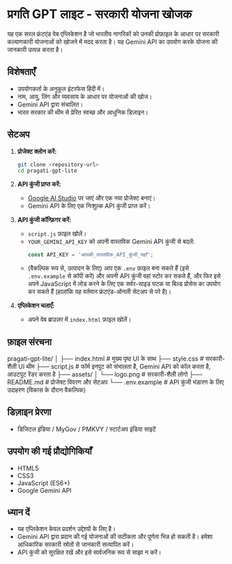# प्रगति GPT लाइट - सरकारी योजना खोजक

यह एक सरल फ्रंटएंड वेब एप्लिकेशन है जो भारतीय नागरिकों को उनकी प्रोफ़ाइल के आधार पर सरकारी कल्याणकारी योजनाओं को खोजने में मदद करता है। यह Gemini API का उपयोग करके योजना की जानकारी उत्पन्न करता है।

## विशेषताएँ

-   उपयोगकर्ता के अनुकूल इंटरफेस हिंदी में।
-   नाम, आयु, लिंग और व्यवसाय के आधार पर योजनाओं की खोज।
-   Gemini API द्वारा संचालित।
-   भारत सरकार की थीम से प्रेरित स्वच्छ और आधुनिक डिज़ाइन।

## सेटअप

1.  **प्रोजेक्ट क्लोन करें:**
    ```bash
    git clone <repository-url>
    cd pragati-gpt-lite
    ```

2.  **API कुंजी प्राप्त करें:**
    -   [Google AI Studio](https://aistudio.google.com/) पर जाएं और एक नया प्रोजेक्ट बनाएं।
    -   Gemini API के लिए एक निःशुल्क API कुंजी प्राप्त करें।

3.  **API कुंजी कॉन्फ़िगर करें:**
    -   `script.js` फ़ाइल खोलें।
    -   `YOUR_GEMINI_API_KEY` को अपनी वास्तविक Gemini API कुंजी से बदलें:
        ```javascript
        const API_KEY = 'आपकी_वास्तविक_API_कुंजी_यहाँ';
        ```
    -   (वैकल्पिक रूप से, उत्पादन के लिए) आप एक `.env` फ़ाइल बना सकते हैं (इसे `.env.example` से कॉपी करें) और अपनी API कुंजी वहां स्टोर कर सकते हैं, और फिर इसे अपने JavaScript में लोड करने के लिए एक सर्वर-साइड घटक या बिल्ड प्रोसेस का उपयोग कर सकते हैं (हालांकि यह वर्तमान फ्रंटएंड-ओनली सेटअप से परे है)।

4.  **एप्लिकेशन चलाएँ:**
    -   अपने वेब ब्राउज़र में `index.html` फ़ाइल खोलें।

## फ़ाइल संरचना 
pragati-gpt-lite/
│
├── index.html # मुख्य पृष्ठ UI के साथ
├── style.css # सरकारी-शैली UI थीम
├── script.js # फॉर्म इनपुट को संभालता है, Gemini API को कॉल करता है, आउटपुट रेंडर करता है
├── assets/
│ └── logo.png # सरकारी-शैली लोगो
├── README.md # प्रोजेक्ट विवरण और सेटअप
└── .env.example # API कुंजी भंडारण के लिए उदाहरण (विकास के दौरान वैकल्पिक)
## डिज़ाइन प्रेरणा

-   डिजिटल इंडिया / MyGov / PMKVY / स्टार्टअप इंडिया साइटें

## उपयोग की गई प्रौद्योगिकियाँ

-   HTML5
-   CSS3
-   JavaScript (ES6+)
-   Google Gemini API

## ध्यान दें

-   यह एप्लिकेशन केवल प्रदर्शन उद्देश्यों के लिए है।
-   Gemini API द्वारा प्रदान की गई योजनाओं की सटीकता और पूर्णता भिन्न हो सकती है। हमेशा आधिकारिक सरकारी स्रोतों से जानकारी सत्यापित करें।
-   API कुंजी को सुरक्षित रखें और इसे सार्वजनिक रूप से साझा न करें।